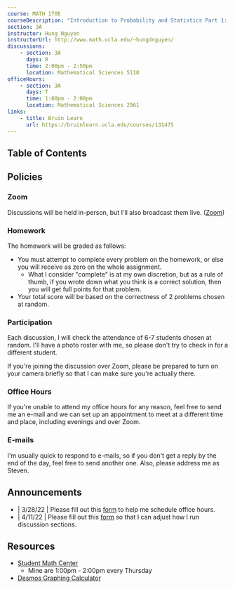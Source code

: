 ```yaml
---
course: MATH 170E
courseDescription: "Introduction to Probability and Statistics Part 1: Probability"
section: 3A
instructor: Hung Nguyen
instructorUrl: http://www.math.ucla.edu/~hungdnguyen/
discussions:
    - section: 3A
      days: R
      time: 2:00pm - 2:50pm
      location: Mathematical Sciences 5118
officeHours:
    - section: 3A
      days: T
      time: 1:00pm - 2:00pm
      location: Mathematical Sciences 2961
links:
    - title: Bruin Learn
      url: https://bruinlearn.ucla.edu/courses/131475
---
```


## Table of Contents

## Policies

### Zoom

Discussions will be held in-person, but I'll also broadcast them live. ([Zoom](https://ucla.zoom.us/j/96801067704))

### Homework

The homework will be graded as follows:

-   You must attempt to complete every problem on the homework, or else you will receive as zero on the whole assignment.
    -   What I consider "complete" is at my own discretion, but as a rule of thumb, if you wrote down what you think is a correct solution, then you will get full points for that problem.
-   Your total score will be based on the correctness of 2 problems chosen at random.

### Participation

Each discussion, I will check the attendance of 6-7 students chosen at random. I'll have a photo roster with me, so please don't try to check in for a different student.

If you're joining the discussion over Zoom, please be prepared to turn on your camera briefly so that I can make sure you're actually there.

### Office Hours

If you're unable to attend my office hours for any reason, feel free to send me an e-mail and we can set up an appointment to meet at a different time and place, including evenings and over Zoom.

### E-mails

I'm usually quick to respond to e-mails, so if you don't get a reply by the end of the day, feel free to send another one. Also, please address me as Steven.

## Announcements

-   | 3/28/22 | Please fill out this [form](https://forms.gle/HkmHm2KuE5LrWzgs9) to help me schedule office hours.
-   | 4/11/22 | Please fill out this [form](https://forms.gle/Sko7CkrCWZdvmmzp8) so that I can adjust how I run discussion sections.

## Resources

-   [Student Math Center](https://ww3.math.ucla.edu/my-calendar/)
    -   Mine are 1:00pm - 2:00pm every Thursday
-   [Desmos Graphing Calculator](https://www.desmos.com/calculator)

<!-- ## Notes -->
